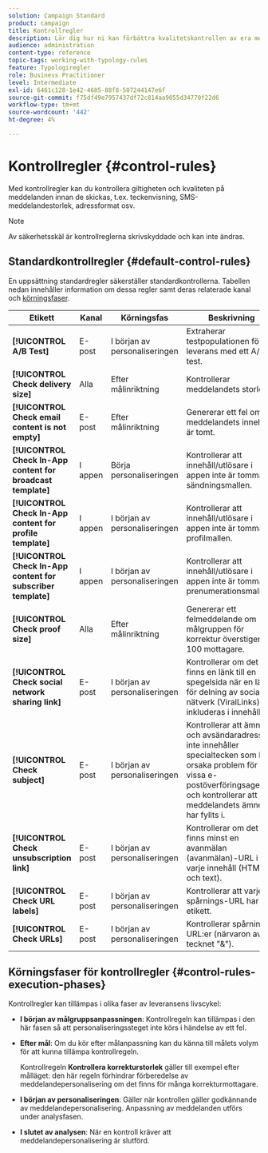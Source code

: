 ```yaml
---
solution: Campaign Standard
product: campaign
title: Kontrollregler
description: Lär dig hur ni kan förbättra kvalitetskontrollen av era meddelanden med kontrollregler.
audience: administration
content-type: reference
topic-tags: working-with-typology-rules
feature: Typologiregler
role: Business Practitioner
level: Intermediate
exl-id: 6461c128-1e42-4685-88f8-507244147e6f
source-git-commit: f75df49e7957437df72c814aa9055d34770f22d6
workflow-type: tm+mt
source-wordcount: '442'
ht-degree: 4%

---
```


# Kontrollregler {#control-rules}

Med kontrollregler kan du kontrollera giltigheten och kvaliteten på meddelanden innan de skickas, t.ex. teckenvisning, SMS-meddelandestorlek, adressformat osv.

>[!NOTE]
>
>Av säkerhetsskäl är kontrollreglerna skrivskyddade och kan inte ändras.

## Standardkontrollregler {#default-control-rules}

En uppsättning standardregler säkerställer standardkontrollerna. Tabellen nedan innehåller information om dessa regler samt deras relaterade kanal och [körningsfaser](#control-rules-execution-phases).

| Etikett | Kanal | Körningsfas | Beskrivning |
|---------|----------|---------|---------|
| **[!UICONTROL A/B Test]** | E-post | I början av personaliseringen | Extraherar testpopulationen för en leverans med ett A/B-test. |
| **[!UICONTROL Check delivery size]** | Alla | Efter målinriktning | Kontrollerar meddelandets storlek. |
| **[!UICONTROL Check email content is not empty]** | E-post | Efter målinriktning | Genererar ett fel om meddelandets innehåll är tomt. |
| **[!UICONTROL Check In-App content for broadcast template]** | I appen | Börja personaliseringen | Kontrollerar att innehåll/utlösare i appen inte är tomma för sändningsmallen. |
| **[!UICONTROL Check In-App content for profile template]** | I appen | I början av personaliseringen | Kontrollerar att innehåll/utlösare i appen inte är tomma för profilmallen. |
| **[!UICONTROL Check In-App content for subscriber template]** | I appen | I början av personaliseringen | Kontrollerar att innehåll/utlösare i appen inte är tomma för prenumerationsmallen. |
| **[!UICONTROL Check proof size]** | Alla | Efter målinriktning | Genererar ett felmeddelande om målgruppen för korrektur överstiger 100 mottagare. |
| **[!UICONTROL Check social network sharing link]** | E-post | I början av personaliseringen | Kontrollerar om det finns en länk till en spegelsida när en länk för delning av sociala nätverk (ViralLinks) inkluderas i innehållet. |
| **[!UICONTROL Check subject]** | E-post | I början av personaliseringen | Kontrollerar att ämnet och avsändaradressen inte innehåller specialtecken som kan orsaka problem för vissa e-postöverföringsagenter, och kontrollerar att meddelandets ämne har fyllts i. |
| **[!UICONTROL Check unsubscription link]** | E-post | I början av personaliseringen | Kontrollerar om det finns minst en avanmälan (avanmälan)-URL i varje innehåll (HTML och text). |
| **[!UICONTROL Check URL labels]** | E-post | I början av personaliseringen | Kontrollerar att varje spårnings-URL har en etikett. |
| **[!UICONTROL Check URLs]** | E-post | I början av personaliseringen | Kontrollerar spårnings-URL:er (närvaron av tecknet &quot;&amp;&quot;). |

## Körningsfaser för kontrollregler {#control-rules-execution-phases}

Kontrollregler kan tillämpas i olika faser av leveransens livscykel:

* **I början av målgruppsanpassningen**: Kontrollregeln kan tillämpas i den här fasen så att personaliseringssteget inte körs i händelse av ett fel.

* **Efter mål**: Om du kör efter målanpassning kan du känna till målets volym för att kunna tillämpa kontrollregeln.

   Kontrollregeln **Kontrollera korrekturstorlek** gäller till exempel efter målläget: den här regeln förhindrar förberedelse av meddelandepersonalisering om det finns för många korrekturmottagare.

* **I början av personaliseringen**: Gäller när kontrollen gäller godkännande av meddelandepersonalisering. Anpassning av meddelanden utförs under analysfasen.

* **I slutet av analysen**: När en kontroll kräver att meddelandepersonalisering är slutförd.
